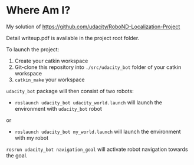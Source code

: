 
# Where Am I?

My solution of https://github.com/udacity/RoboND-Localization-Project

Detail writeup.pdf is available in the project root folder.

To launch the project:
1. Create your catkin workspace
2. Git-clone this repository into ```./src/udacity_bot``` folder of your catkin workspace
3. ```catkin_make``` your workspace

```udacity_bot``` package will then consist of two robots:
* ```roslaunch udacity_bot udacity_world.launch``` will launch the environment with ```udacity_bot``` robot

or

* ```roslaunch udacity_bot my_world.launch``` will launch the environment with my robot

```rosrun udacity_bot navigation_goal``` will activate robot navigation towards the goal.
